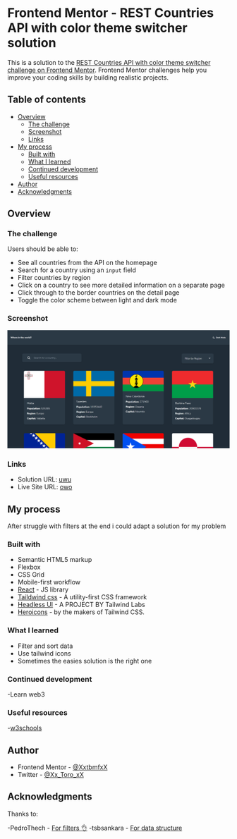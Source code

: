 # Frontend Mentor - REST Countries API with color theme switcher solution

This is a solution to the [REST Countries API with color theme switcher challenge on Frontend Mentor](https://www.frontendmentor.io/challenges/rest-countries-api-with-color-theme-switcher-5cacc469fec04111f7b848ca). Frontend Mentor challenges help you improve your coding skills by building realistic projects.

## Table of contents

- [Overview](#overview)
  - [The challenge](#the-challenge)
  - [Screenshot](#screenshot)
  - [Links](#links)
- [My process](#my-process)
  - [Built with](#built-with)
  - [What I learned](#what-i-learned)
  - [Continued development](#continued-development)
  - [Useful resources](#useful-resources)
- [Author](#author)
- [Acknowledgments](#acknowledgments)

## Overview

### The challenge

Users should be able to:

- See all countries from the API on the homepage
- Search for a country using an `input` field
- Filter countries by region
- Click on a country to see more detailed information on a separate page
- Click through to the border countries on the detail page
- Toggle the color scheme between light and dark mode

### Screenshot

![](./vibrant-edison-cc96cf.netlify.app_.png)

### Links

- Solution URL: [uwu](https://github.com/XxtbmfxX/countries-api-frontmentor)
- Live Site URL: [owo](https://vibrant-edison-cc96cf.netlify.app)

## My process

After struggle with filters at the end i could adapt a solution for my problem

### Built with

- Semantic HTML5 markup
- Flexbox
- CSS Grid
- Mobile-first workflow
- [React](https://reactjs.org/) - JS library
- [Taildwind css](https://tailwindcss.com/) - A utility-first CSS framework
- [Headless UI](https://headlessui.dev/) - A PROJECT BY Tailwind Labs
- [Heroicons](https://heroicons.com/) - by the makers of Tailwind CSS.

### What I learned

- Filter and sort data
- Use tailwind icons
- Sometimes the easies solution is the right one

### Continued development

-Learn web3

### Useful resources

-[w3schools](https://www.w3schools.com/Js/)

## Author

- Frontend Mentor - [@XxtbmfxX](https://www.frontendmentor.io/profile/XxtbmfxX)
- Twitter - [@Xx_Toro_xX](https://www.twitter.com/Xx_Toro_xX)

## Acknowledgments

Thanks to:

-PedroThech - [For filters 👌](https://www.youtube.com/watch?v=mZvKPtH9Fzo&t=736s)
-tsbsankara - [For data structure](https://www.youtube.com/watch?v=JKm7kfH7VNU&t=3305s)
